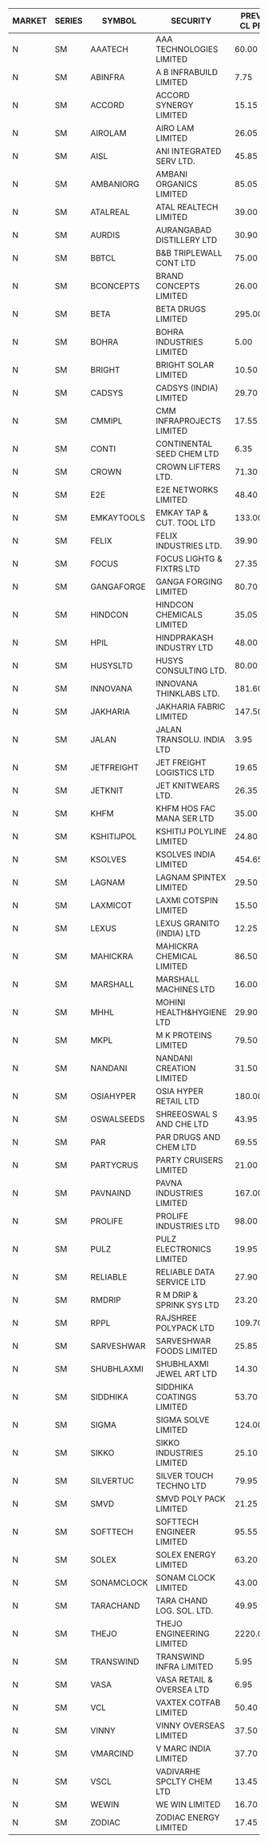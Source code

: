 


| MARKET | SERIES | SYMBOL | SECURITY | PREV CL PR | OPEN PRICE | HIGH PRICE | LOW PRICE | CLOSE PRICE | NET TRDVAL | NET TRDQTY | CORP IND | HI 52 WK | LO 52 WK |
| ----- | ----- | ----- | ----- | ----- | ----- | ----- | ----- | ----- | ----- | ----- | ----- | ----- | ----- |
| N | SM | AAATECH | AAA TECHNOLOGIES LIMITED | 60.00 | 61.50 | 61.50 | 60.40 | 60.40 | 365700.00 | 6000 |  | 68.00 | 42.00 |
| N | SM | ABINFRA | A B INFRABUILD LIMITED | 7.75 | 8.10 | 8.10 | 8.10 | 8.10 | 97200.00 | 12000 |  | 10.25 | 5.00 |
| N | SM | ACCORD | ACCORD SYNERGY LIMITED | 15.15 | 14.75 | 14.75 | 14.75 | 14.75 | 29500.00 | 2000 |  | 27.00 | 10.25 |
| N | SM | AIROLAM | AIRO LAM LIMITED | 26.05 | 23.25 | 26.50 | 23.25 | 26.50 | 149250.00 | 6000 |  | 36.00 | 17.35 |
| N | SM | AISL | ANI INTEGRATED SERV LTD. | 45.85 | 45.95 | 47.00 | 45.50 | 46.20 | 1225500.00 | 26400 |  | 48.35 | 17.45 |
| N | SM | AMBANIORG | AMBANI ORGANICS LIMITED | 85.05 | 89.30 | 89.30 | 89.30 | 89.30 | 535800.00 | 6000 |  | 114.85 | 42.35 |
| N | SM | ATALREAL | ATAL REALTECH LIMITED | 39.00 | 40.00 | 40.00 | 38.70 | 38.70 | 313440.00 | 8000 |  | 51.00 | 30.95 |
| N | SM | AURDIS | AURANGABAD DISTILLERY LTD | 30.90 | 32.00 | 32.40 | 32.00 | 32.40 | 257600.00 | 8000 |  | 38.95 | 25.80 |
| N | SM | BBTCL | B&B TRIPLEWALL CONT LTD | 75.00 | 74.05 | 74.05 | 74.00 | 74.00 | 444150.00 | 6000 |  | 83.95 | 27.20 |
| N | SM | BCONCEPTS | BRAND CONCEPTS LIMITED | 26.00 | 25.00 | 26.70 | 24.70 | 26.70 | 601200.00 | 24000 |  | 32.05 | 13.70 |
| N | SM | BETA | BETA DRUGS LIMITED | 295.00 | 295.00 | 295.00 | 280.40 | 288.00 | 2059440.00 | 7200 |  | 350.20 | 50.50 |
| N | SM | BOHRA | BOHRA INDUSTRIES LIMITED | 5.00 | 4.75 | 4.75 | 4.75 | 4.75 | 57000.00 | 12000 |  | 7.25 | .95 |
| N | SM | BRIGHT | BRIGHT SOLAR LIMITED | 10.50 | 10.00 | 10.30 | 10.00 | 10.00 | 991650.00 | 99000 |  | 15.55 | 5.55 |
| N | SM | CADSYS | CADSYS (INDIA) LIMITED | 29.70 | 31.15 | 31.15 | 31.15 | 31.15 | 62300.00 | 2000 |  | 31.15 | 17.90 |
| N | SM | CMMIPL | CMM INFRAPROJECTS LIMITED | 17.55 | 16.70 | 17.00 | 16.70 | 16.80 | 654450.00 | 39000 |  | 21.00 | 2.25 |
| N | SM | CONTI | CONTINENTAL SEED CHEM LTD | 6.35 | 6.20 | 6.65 | 6.20 | 6.65 | 261140.55 | 39996 |  | 14.60 | 5.20 |
| N | SM | CROWN | CROWN LIFTERS LTD. | 71.30 | 74.85 | 74.85 | 74.85 | 74.85 | 374250.00 | 5000 |  | 74.85 | 38.00 |
| N | SM | E2E | E2E NETWORKS LIMITED | 48.40 | 50.80 | 50.80 | 50.80 | 50.80 | 711200.00 | 14000 |  | 61.30 | 20.05 |
| N | SM | EMKAYTOOLS | EMKAY TAP & CUT. TOOL LTD | 133.00 | 128.00 | 128.00 | 128.00 | 128.00 | 153600.00 | 1200 |  | 136.50 | 58.65 |
| N | SM | FELIX | FELIX INDUSTRIES LTD. | 39.90 | 41.50 | 41.50 | 41.50 | 41.50 | 166000.00 | 4000 |  | 51.25 | 10.80 |
| N | SM | FOCUS | FOCUS LIGHTG & FIXTRS LTD | 27.35 | 28.70 | 28.70 | 28.70 | 28.70 | 344400.00 | 12000 |  | 28.70 | 16.55 |
| N | SM | GANGAFORGE | GANGA FORGING LIMITED | 80.70 | 80.25 | 81.85 | 80.25 | 81.05 | 6480000.00 | 80000 |  | 82.00 | 9.50 |
| N | SM | HINDCON | HINDCON CHEMICALS LIMITED | 35.05 | 34.75 | 34.75 | 34.75 | 34.75 | 139000.00 | 4000 |  | 42.95 | 8.25 |
| N | SM | HPIL | HINDPRAKASH INDUSTRY LTD | 48.00 | 48.15 | 48.15 | 48.15 | 48.15 | 722250.00 | 15000 |  | 48.15 | 41.50 |
| N | SM | HUSYSLTD | HUSYS CONSULTING LTD. | 80.00 | 84.00 | 84.00 | 84.00 | 84.00 | 336000.00 | 4000 |  | 131.85 | 20.50 |
| N | SM | INNOVANA | INNOVANA THINKLABS LTD. | 181.60 | 190.65 | 190.65 | 190.65 | 190.65 | 762600.00 | 4000 |  | 196.45 | 70.25 |
| N | SM | JAKHARIA | JAKHARIA FABRIC LIMITED | 147.50 | 148.00 | 160.00 | 148.00 | 157.50 | 3212000.00 | 21600 |  | 185.00 | 140.00 |
| N | SM | JALAN | JALAN TRANSOLU. INDIA LTD | 3.95 | 3.90 | 3.90 | 3.85 | 3.85 | 34950.00 | 9000 |  | 4.65 | 2.75 |
| N | SM | JETFREIGHT | JET FREIGHT LOGISTICS LTD | 19.65 | 20.60 | 20.60 | 20.60 | 20.60 | 82400.00 | 4000 |  | 21.60 | 12.00 |
| N | SM | JETKNIT | JET KNITWEARS LTD. | 26.35 | 27.65 | 27.65 | 27.65 | 27.65 | 41475.00 | 1500 |  | 29.15 | 18.00 |
| N | SM | KHFM | KHFM HOS FAC MANA SER LTD | 35.00 | 34.00 | 34.00 | 33.50 | 33.75 | 811800.00 | 24000 |  | 42.50 | 23.00 |
| N | SM | KSHITIJPOL | KSHITIJ POLYLINE LIMITED | 24.80 | 23.50 | 24.90 | 19.85 | 24.90 | 930800.00 | 44000 |  | 28.25 | 19.85 |
| N | SM | KSOLVES | KSOLVES INDIA LIMITED | 454.65 | 476.90 | 477.35 | 474.65 | 477.35 | 10304280.00 | 21600 |  | 1718.20 | 102.05 |
| N | SM | LAGNAM | LAGNAM SPINTEX LIMITED | 29.50 | 28.20 | 28.20 | 28.05 | 28.05 | 253200.00 | 9000 |  | 30.45 | 6.60 |
| N | SM | LAXMICOT | LAXMI COTSPIN LIMITED | 15.50 | 16.20 | 16.25 | 16.20 | 16.25 | 389400.00 | 24000 |  | 17.70 | 7.50 |
| N | SM | LEXUS | LEXUS GRANITO (INDIA) LTD | 12.25 | 12.75 | 12.80 | 11.75 | 12.00 | 62350.00 | 5000 |  | 22.50 | 5.20 |
| N | SM | MAHICKRA | MAHICKRA CHEMICAL LIMITED | 86.50 | 93.20 | 94.20 | 87.35 | 87.35 | 685125.00 | 7500 |  | 94.20 | 70.00 |
| N | SM | MARSHALL | MARSHALL MACHINES LTD | 16.00 | 15.20 | 15.20 | 15.20 | 15.20 | 45600.00 | 3000 |  | 17.35 | 4.85 |
| N | SM | MHHL | MOHINI HEALTH&HYGIENE LTD | 29.90 | 29.90 | 30.00 | 27.50 | 27.50 | 2972850.00 | 105000 |  | 39.50 | 11.80 |
| N | SM | MKPL | M K PROTEINS LIMITED | 79.50 | 79.50 | 79.50 | 79.50 | 79.50 | 159000.00 | 2000 |  | 84.00 | 71.00 |
| N | SM | NANDANI | NANDANI CREATION LIMITED | 31.50 | 31.05 | 31.05 | 31.00 | 31.00 | 310250.00 | 10000 |  | 33.15 | 7.65 |
| N | SM | OSIAHYPER | OSIA HYPER RETAIL LTD | 180.00 | 161.00 | 179.95 | 161.00 | 171.00 | 204780.00 | 1200 |  | 246.00 | 117.00 |
| N | SM | OSWALSEEDS | SHREEOSWAL S AND CHE LTD | 43.95 | 45.90 | 45.90 | 45.90 | 45.90 | 183600.00 | 4000 |  | 50.45 | 28.00 |
| N | SM | PAR | PAR DRUGS AND CHEM LTD | 69.55 | 71.95 | 73.00 | 70.00 | 73.00 | 4618200.00 | 64000 |  | 136.50 | 36.10 |
| N | SM | PARTYCRUS | PARTY CRUISERS LIMITED | 21.00 | 21.50 | 21.50 | 21.00 | 21.00 | 169000.00 | 8000 |  | 39.90 | 16.55 |
| N | SM | PAVNAIND | PAVNA INDUSTRIES LIMITED | 167.00 | 167.00 | 172.00 | 167.00 | 167.00 | 538400.00 | 3200 |  | 172.00 | 165.05 |
| N | SM | PROLIFE | PROLIFE INDUSTRIES LTD | 98.00 | 102.65 | 102.65 | 101.00 | 101.00 | 1219350.00 | 12000 |  | 102.65 | 30.50 |
| N | SM | PULZ | PULZ ELECTRONICS LIMITED | 19.95 | 20.90 | 20.90 | 19.00 | 19.00 | 159600.00 | 8000 |  | 20.90 | 9.75 |
| N | SM | RELIABLE | RELIABLE DATA SERVICE LTD | 27.90 | 27.90 | 27.90 | 27.90 | 27.90 | 669600.00 | 24000 |  | 31.00 | 21.85 |
| N | SM | RMDRIP | R M DRIP & SPRINK SYS LTD | 23.20 | 24.35 | 24.35 | 22.20 | 23.75 | 1206000.00 | 50000 |  | 63.00 | 15.50 |
| N | SM | RPPL | RAJSHREE POLYPACK LTD | 109.70 | 110.10 | 120.65 | 110.10 | 120.65 | 7791200.00 | 66000 |  | 121.00 | 52.35 |
| N | SM | SARVESHWAR | SARVESHWAR FOODS LIMITED | 25.85 | 27.75 | 28.40 | 26.05 | 26.05 | 488400.00 | 17600 |  | 37.85 | 9.60 |
| N | SM | SHUBHLAXMI | SHUBHLAXMI JEWEL ART LTD | 14.30 | 14.10 | 14.25 | 13.60 | 13.60 | 124850.00 | 9000 |  | 29.90 | 12.05 |
| N | SM | SIDDHIKA | SIDDHIKA COATINGS LIMITED | 53.70 | 53.70 | 56.00 | 53.70 | 53.70 | 438700.00 | 8000 |  | 62.45 | 45.00 |
| N | SM | SIGMA | SIGMA SOLVE LIMITED | 124.00 | 130.20 | 130.20 | 130.20 | 130.20 | 390600.00 | 3000 |  | 130.20 | 33.80 |
| N | SM | SIKKO | SIKKO INDUSTRIES LIMITED | 25.10 | 25.10 | 25.10 | 25.10 | 25.10 | 200800.00 | 8000 |  | 33.80 | 11.60 |
| N | SM | SILVERTUC | SILVER TOUCH TECHNO LTD | 79.95 | 77.00 | 83.00 | 77.00 | 79.05 | 550100.00 | 7000 |  | 109.00 | 72.00 |
| N | SM | SMVD | SMVD POLY PACK LIMITED | 21.25 | 22.20 | 22.20 | 22.20 | 22.20 | 44400.00 | 2000 |  | 22.20 | 6.45 |
| N | SM | SOFTTECH | SOFTTECH ENGINEER LIMITED | 95.55 | 95.50 | 95.50 | 95.50 | 95.50 | 152800.00 | 1600 |  | 108.95 | 35.50 |
| N | SM | SOLEX | SOLEX ENERGY LIMITED | 63.20 | 66.35 | 66.35 | 64.10 | 65.25 | 3161200.00 | 48000 |  | 66.35 | 20.15 |
| N | SM | SONAMCLOCK | SONAM CLOCK LIMITED | 43.00 | 43.10 | 43.10 | 42.00 | 42.05 | 381450.00 | 9000 |  | 66.00 | 38.25 |
| N | SM | TARACHAND | TARA CHAND LOG. SOL. LTD. | 49.95 | 49.00 | 49.00 | 49.00 | 49.00 | 98000.00 | 2000 |  | 52.35 | 26.00 |
| N | SM | THEJO | THEJO ENGINEERING LIMITED | 2220.00 | 2299.80 | 2299.80 | 2172.00 | 2172.00 | 2019560.00 | 900 |  | 2350.00 | 490.00 |
| N | SM | TRANSWIND | TRANSWIND INFRA LIMITED | 5.95 | 5.70 | 5.70 | 5.70 | 5.70 | 22800.00 | 4000 |  | 12.80 | 4.65 |
| N | SM | VASA | VASA RETAIL & OVERSEA LTD | 6.95 | 6.65 | 6.65 | 6.65 | 6.65 | 53200.00 | 8000 |  | 7.55 | 4.95 |
| N | SM | VCL | VAXTEX COTFAB LIMITED | 50.40 | 50.80 | 50.80 | 50.80 | 50.80 | 152400.00 | 3000 |  | 50.95 | 17.00 |
| N | SM | VINNY | VINNY OVERSEAS LIMITED | 37.50 | 39.00 | 39.00 | 39.00 | 39.00 | 351000.00 | 9000 |  | 43.00 | 33.00 |
| N | SM | VMARCIND | V MARC INDIA LIMITED | 37.70 | 35.40 | 35.40 | 35.00 | 35.00 | 422400.00 | 12000 |  | 45.00 | 29.55 |
| N | SM | VSCL | VADIVARHE SPCLTY CHEM LTD | 13.45 | 14.10 | 14.10 | 14.10 | 14.10 | 169200.00 | 12000 |  | 19.55 | 5.85 |
| N | SM | WEWIN | WE WIN LIMITED | 16.70 | 16.80 | 16.80 | 16.80 | 16.80 | 50400.00 | 3000 |  | 60.00 | 13.55 |
| N | SM | ZODIAC | ZODIAC ENERGY LIMITED | 17.45 | 16.60 | 16.60 | 16.60 | 16.60 | 66400.00 | 4000 |  | 23.75 | 11.50 |



